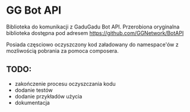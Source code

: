 # GG Bot API

Biblioteka do komunikacji z GaduGadu Bot API.
Przerobiona oryginalna biblioteka dostępna pod adresem https://github.com/GGNetwork/BotAPI

Posiada częsciowo oczyszczony kod załadowany do namespace'ów z mozliwością pobrania za pomoca composera.

## TODO:
- zakończenie procesu oczyszczania kodu
- dodanie testów
- dodanie przykładów użycia
- dokumentacja